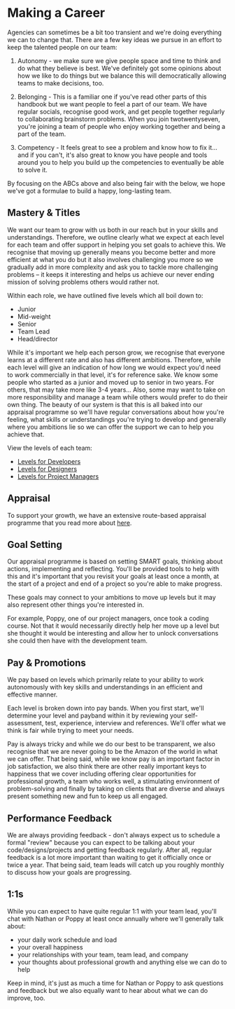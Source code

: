 # Making a Career

Agencies can sometimes be a bit too transient and we're doing everything we can to change that. There are a few key ideas we pursue in an effort to keep the talented people on our team:

1. Autonomy - we make sure we give people space and time to think and do what they believe is best. We've definitely got some opinions about how we like to do things but we balance this will democratically allowing teams to make decisions, too. 

2. Belonging - This is a familiar one if you've read other parts of this handbook but we want people to feel a part of our team. We have regular socials, recognise good work, and get people together regularly to collaborating brainstorm problems. When you join twotwentyseven, you're joining a team of people who enjoy working together and being a part of the team. 

3. Competency - It feels great to see a problem and know how to fix it... and if you can't, it's also great to know you have people and tools around you to help you build up the competencies to eventually be able to solve it. 

By focusing on the ABCs above and also being fair with the below, we hope we've got a formulae to build a happy, long-lasting team. 

## Mastery & Titles

We want our team to grow with us both in our reach but in your skills and understandings. Therefore, we outline clearly what we expect at each level for each team and offer support in helping you set goals to achieve this. We recognise that moving up generally means you become better and more efficient at what you do but it also involves challenging you more so we gradually add in more complexity and ask you to tackle more challenging problems – it keeps it interesting and helps us achieve our never ending mission of solving problems others would rather not. 

Within each role, we have outlined five levels which all boil down to:

* Junior 
* Mid-weight
* Senior
* Team Lead
* Head/director

While it's important we help each person grow, we recognise that everyone learns at a different rate and also has different ambitions. Therefore, while each level will give an indication of how long we would expect you'd need to work commercially in that level, it's for reference sake. We know some people who started as a junior and moved up to senior in two years. For others, that may take more like 3-4 years... Also, some may want to take on more responsibility and manage a team while others would prefer to do their own thing. The beauty of our system is that this is all baked into our appraisal programme so we'll have regular conversations about how you're feeling, what skills or understandings you're trying to develop and generally where you ambitions lie so we can offer the support we can to help you achieve that. 

View the levels of each team:

* [Levels for Developers](/docs/{{version}}/levels-for-developers)
* [Levels for Designers](/docs/{{version}}/levels-for-designers)
* [Levels for Project Managers](/docs/{{version}}/levels-for-project-managers)

## Appraisal

To support your growth, we have an extensive route-based appraisal programme that you read more about [here](/docs/{{version}}/appraisal-programme). 

## Goal Setting

Our appraisal programme is based on setting SMART goals, thinking about actions, implementing and reflecting. You'll be provided tools to help with this and it's important that you revisit your goals at least once a month, at the start of a project and end of a project so you're able to make progress. 

These goals may connect to your ambitions to move up levels but it may also represent other things you're interested in. 

For example, Poppy, one of our project managers, once took a coding course. Not that it would necessarily directly help her move up a level but she thought it would be interesting and allow her to unlock conversations she could then have with the development team. 

## Pay & Promotions

We pay based on levels which primarily relate to your ability to work autonomously with key skills and understandings in an efficient and effective manner. 

Each level is broken down into pay bands. When you first start, we'll determine your level and payband within it by reviewing your self-assessment, test, experience, interview and references. We'll offer what we think is fair while trying to meet your needs. 

Pay is always tricky and while we do our best to be transparent, we also recognise that we are never going to be the Amazon of the world in what we can offer. That being said, while we know pay is an important factor in job satisfaction, we also think there are other really important keys to happiness that we cover including offering clear opportunities for professional growth, a team who works well, a stimulating environment of problem-solving and finally by taking on clients that are diverse and always present something new and fun to keep us all engaged. 

## Performance Feedback

We are always providing feedback - don't always expect us to schedule a formal "review" because you can expect to be talking about your code/designs/projects and getting feedback regularly. After all, regular feedback is a lot more important than waiting to get it officially once or twice a year. That being said, team leads will catch up you roughly monthly to discuss how your goals are progressing.  

## 1:1s

While you can expect to have quite regular 1:1 with your team lead, you'll chat with Nathan or Poppy at least once annually where we'll generally talk about:
- your daily work schedule and load
- your overall happiness
- your relationships with your team, team lead, and company
- your thoughts about professional growth and anything else we can do to help

Keep in mind, it's just as much a time for Nathan or Poppy to ask questions and feedback but we also equally want to hear about what we can do improve, too. 
